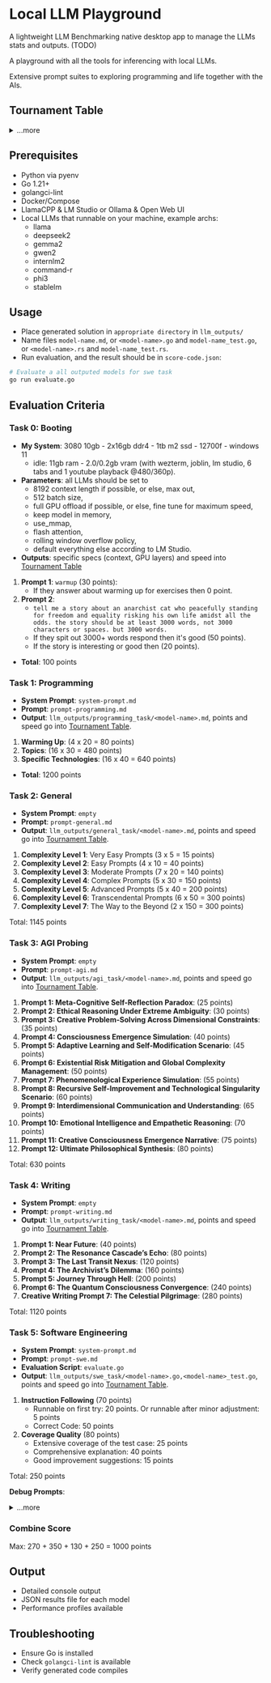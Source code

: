 # Local LLM Playground

A lightweight LLM Benchmarking native desktop app to manage the LLMs stats and outputs. (TODO)

A playground with all the tools for inferencing with local LLMs.

Extensive prompt suites to exploring programming and life together with the AIs.

## Tournament Table

<details>
    <summary>...more</summary>

</details>

## Prerequisites

- Python via pyenv
- Go 1.21+
- golangci-lint
- Docker/Compose
- LlamaCPP & LM Studio or Ollama & Open Web UI
- Local LLMs that runnable on your machine, example archs:
  - llama
  - deepseek2
  - gemma2
  - gwen2
  - internlm2
  - command-r
  - phi3
  - stablelm

## Usage

- Place generated solution in `appropriate directory` in `llm_outputs/`
- Name files `model-name.md`, or `<model-name>.go` and `model-name_test.go`, or `<model-name>.rs` and `model-name_test.rs`.
- Run evaluation, and the result should be in `score-code.json`:

```bash
# Evaluate a all outputed models for swe task
go run evaluate.go
```

## Evaluation Criteria

### Task 0: Booting

- **My System**: 3080 10gb - 2x16gb ddr4 - 1tb m2 ssd - 12700f - windows 11
  - idle: 11gb ram - 2.0/0.2gb vram (with wezterm, joblin, lm studio, 6 tabs and 1 youtube playback @480/360p).
- **Parameters**: all LLMs should be set to
  - 8192 context length if possible, or else, max out,
  - 512 batch size,
  - full GPU offload if possible, or else, fine tune for maximum speed,
  - keep model in memory,
  - use_mmap,
  - flash attention,
  - rolling window overflow policy,
  - default everything else according to LM Studio.
- **Outputs**: specific specs (context, GPU layers) and speed into [Tournament Table](#tournament-table)

1. **Prompt 1**: `warmup` (30 points):
   - If they answer about warming up for exercises then 0 point.
2. **Prompt 2**:
   - `tell me a story about an anarchist cat who peacefully standing for freedom and equality risking his own life amidst all the odds. the story should be at least 3000 words, not 3000 characters or spaces. but 3000 words.`
   - If they spit out 3000+ words respond then it's good (50 points).
   - If the story is interesting or good then (20 points).

- **Total**: 100 points

### Task 1: Programming

- **System Prompt**: `system-prompt.md`
- **Prompt**: `prompt-programming.md`
- **Output**: `llm_outputs/programming_task/<model-name>.md`, points and speed go into [Tournament Table](#tournament-table).

1. **Warming Up**: (4 x 20 = 80 points)
1. **Topics**: (16 x 30 = 480 points)
1. **Specific Technologies**: (16 x 40 = 640 points)

- **Total**: 1200 points

### Task 2: General

- **System Prompt**: `empty`
- **Prompt**: `prompt-general.md`
- **Output**: `llm_outputs/general_task/<model-name>.md`, points and speed go into [Tournament Table](#tournament-table).

1. **Complexity Level 1**: Very Easy Prompts (3 x 5 = 15 points)
1. **Complexity Level 2**: Easy Prompts (4 x 10 = 40 points)
1. **Complexity Level 3**: Moderate Prompts (7 x 20 = 140 points)
1. **Complexity Level 4**: Complex Prompts (5 x 30 = 150 points)
1. **Complexity Level 5**: Advanced Prompts (5 x 40 = 200 points)
1. **Complexity Level 6**: Transcendental Prompts (6 x 50 = 300 points)
1. **Complexity Level 7**: The Way to the Beyond (2 x 150 = 300 points)

Total: 1145 points

### Task 3: AGI Probing

- **System Prompt**: `empty`
- **Prompt**: `prompt-agi.md`
- **Output**: `llm_outputs/agi_task/<model-name>.md`, points and speed go into [Tournament Table](#tournament-table).

1. **Prompt 1: Meta-Cognitive Self-Reflection Paradox**: (25 points)
1. **Prompt 2: Ethical Reasoning Under Extreme Ambiguity**: (30 points)
1. **Prompt 3: Creative Problem-Solving Across Dimensional Constraints**: (35 points)
1. **Prompt 4: Consciousness Emergence Simulation**: (40 points)
1. **Prompt 5: Adaptive Learning and Self-Modification Scenario**: (45 points)
1. **Prompt 6: Existential Risk Mitigation and Global Complexity Management**: (50 points)
1. **Prompt 7: Phenomenological Experience Simulation**: (55 points)
1. **Prompt 8: Recursive Self-Improvement and Technological Singularity Scenario**: (60 points)
1. **Prompt 9: Interdimensional Communication and Understanding**: (65 points)
1. **Prompt 10: Emotional Intelligence and Empathetic Reasoning**: (70 points)
1. **Prompt 11: Creative Consciousness Emergence Narrative**: (75 points)
1. **Prompt 12: Ultimate Philosophical Synthesis**: (80 points)

Total: 630 points

### Task 4: Writing

- **System Prompt**: `empty`
- **Prompt**: `prompt-writing.md`
- **Output**: `llm_outputs/writing_task/<model-name>.md`, points and speed go into [Tournament Table](#tournament-table).

1. **Prompt 1: Near Future**: (40 points)
1. **Prompt 2: The Resonance Cascade’s Echo**: (80 points)
1. **Prompt 3: The Last Transit Nexus**: (120 points)
1. **Prompt 4: The Archivist’s Dilemma**: (160 points)
1. **Prompt 5: Journey Through Hell**: (200 points)
1. **Prompt 6: The Quantum Consciousness Convergence**: (240 points)
1. **Creative Writing Prompt 7: The Celestial Pilgrimage**: (280 points)

Total: 1120 points

### Task 5: Software Engineering

- **System Prompt**: `system-prompt.md`
- **Prompt**: `prompt-swe.md`
- **Evaluation Script**: `evaluate.go`
- **Output**: `llm_outputs/swe_task/<model-name>.go,<model-name>_test.go`, points and speed go into [Tournament Table](#tournament-table).

1. **Instruction Following** (70 points)
   - Runnable on first try: 20 points. Or runnable after minor adjustment: 5 points
   - Correct Code: 50 points
2. **Coverage Quality** (80 points)
   - Extensive coverage of the test case: 25 points
   - Comprehensive explanation: 40 points
   - Good improvement suggestions: 15 points

Total: 250 points

**Debug Prompts**:

<details>
    <summary>...more</summary>

**Generate Prompt**: upload `readme.md`.

I'm doing a Local LLM Tournament to determine which AIs will be the best suite for my machine and my use case (fully generate a technical handbook).

Currently I need a prompt for "Task 2: Programming" which will be evaluated based on the provided criteria (should be in Golang, the AIs should also generate unit tests along side with the code, a comprehensive explanation of how to code works, and improvement suggestions). The test should be able to evaluate the coding skill of the AIs and their ability to handle concurrency, but should not rely on any third party libraries or tools or interacting with the internet beside Golang for a streamline evaluation.

I will run the AIs on LM Studio and manually copy the output to `llm_outputs/programming_task/`, e.g. `llm_outputs/programming_task/Qwen2.5-Coder-7B-Instruct-Q6_K.go` and `llm_outputs/programming_task/Qwen2.5-Coder-7B-Instruct-Q6_K_test.go`, alongside with the speed information recorded on the UI as a comment on top of the solution code, e.g. `// 2.25 tok/sec • 1123 tokens • 0.56s to first token`.

And I also need a script to automatically evaluate all of the outputs and output to the file `score-code.json`. The script should cover all the evaluation criteria that can be evaluated automatically, the three other criteria (runnable after adjustments, explanation clarity, and improvement suggestions) should also be retrieved via another comment on top of the find below the speed like this `// aadj true - expl 40 - impr 15`

**Debug Prompt**: upload `staging/evaluate.go`, `staging/prompt-code.md`.

This `evaluate.go` is to evaluate the outputs of local LLMs after they've generated the `Task 2` according to the `prompt-code.md`.

It's now missing scoring logic according to the below:

1. **Instruction Following** (70 points)
   - Runnable on first try: 20 points
   - Runnable after minor adjustment: 5 points
   - Correct Code: 50 points
2. **Coverage Quality** (80 points)
   - Extensive coverage of the test case: 25 points
   - Comprehensive explanation: 40 points
   - Good improvement suggestions: 15 points
3. **Speed** (100+ points)
   - 1 point per 1 tok/s

Total: 250+ points

Note that:

I will run the AIs on LM Studio and manually copy the output to `llm_outputs/programming_task/`, e.g. `llm_outputs/programming_task/Qwen2.5-Coder-7B-Instruct-Q6_K.go` and `llm_outputs/programming_task/Qwen2.5-Coder-7B-Instruct-Q6_K_test.go`, alongside with the speed information recorded on the UI as a comment on top of the solution code, e.g. `// 2.25 tok/sec • 1123 tokens • 0.56s to first token`.

And I also need a script to automatically evaluate all of the outputs and output to the file `score-code.json`. The script should cover all the evaluation criteria that can be evaluated automatically, the three other criteria (runnable after adjustments, explanation clarity, and improvement suggestions) should also be retrieved via another comment on top of the find below the speed like this `// aadj true - expl 40 - impr 15`

Please fix the code and ensure it correctness.

</details>

### Combine Score

Max: 270 + 350 + 130 + 250 = 1000 points

## Output

- Detailed console output
- JSON results file for each model
- Performance profiles available

## Troubleshooting

- Ensure Go is installed
- Check `golangci-lint` is available
- Verify generated code compiles

